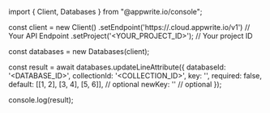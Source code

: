 import { Client, Databases } from "@appwrite.io/console";

const client = new Client()
    .setEndpoint('https://<REGION>.cloud.appwrite.io/v1') // Your API Endpoint
    .setProject('<YOUR_PROJECT_ID>'); // Your project ID

const databases = new Databases(client);

const result = await databases.updateLineAttribute({
    databaseId: '<DATABASE_ID>',
    collectionId: '<COLLECTION_ID>',
    key: '',
    required: false,
    default: [[1, 2], [3, 4], [5, 6]], // optional
    newKey: '' // optional
});

console.log(result);
